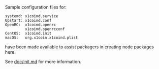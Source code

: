 Sample configuration files for:
```
systemd: x1coind.service
Upstart: x1coind.conf
OpenRC:  x1coind.openrc
         x1coind.openrcconf
CentOS:  x1coind.init
macOS:   org.x1coin.x1coind.plist
```
have been made available to assist packagers in creating node packages here.

See [doc/init.md](../../doc/init.md) for more information.
